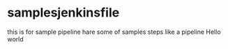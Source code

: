 # samplesjenkinsfile
this is for sample pipeline
hare some of samples steps like a pipeline
Hello world
